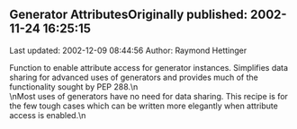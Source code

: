 ## Generator AttributesOriginally published: 2002-11-24 16:25:15 
Last updated: 2002-12-09 08:44:56 
Author: Raymond Hettinger 
 
Function to enable attribute access for generator instances. Simplifies data sharing for advanced uses of generators and provides much of the functionality sought by PEP 288.\n<br>\nMost uses of generators have no need for data sharing.  This recipe is for the few tough cases which can be written more elegantly when attribute access is enabled.\n
